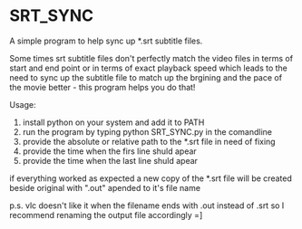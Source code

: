 # SRT_SYNC
A simple program to help sync up *.srt subtitle files.

Some times srt subtitle files don't perfectly match the video files in terms of start and end point or in terms of exact playback speed
which leads to the need to sync up the subtitle file to match up the brgining and the pace of the movie better - this program helps you do that!

Usage:
1. install python on your system and add it to PATH
2. run the program by typing python SRT_SYNC.py in the comandline
3. provide the absolute or relative path to the *.srt file in need of fixing
4. provide the time when the firs line shuld apear
5. provide the time when the last line shuld apear

if everything worked as expected a new copy of the *.srt file will be created beside original with ".out" apended to it's file name

p.s. vlc doesn't like it when the filename ends with .out instead of .srt so I recommend renaming the output file accordingly =]
